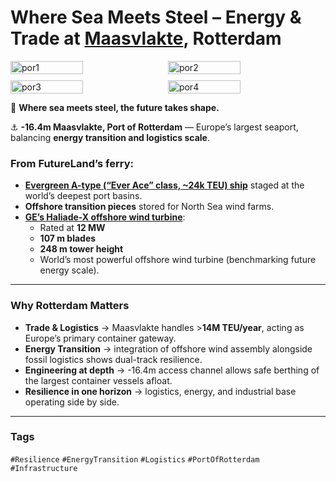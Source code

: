 # Where Sea Meets Steel – Energy & Trade at [Maasvlakte](https://www.portofrotterdam.com/en/building-port/safe-port/flood-risk-management/maasvlakte), Rotterdam

<div style="display:flex;flex-wrap:wrap;gap:10px">
  <img src="/alvin-site/JPG_VID/PXL_20220911_113021938.jpg?v=3" alt="por1" width="48%">
  <img src="/alvin-site/JPG_VID/PXL_20220911_113049897.jpg?v=3" alt="por2" width="48%">
  <img src="/alvin-site/JPG_VID/PXL_20220911_115243674.jpg?v=3" alt="por3" width="48%">
  <img src="/alvin-site/JPG_VID/PXL_20220911_120856347.jpg?v=3" alt="por4" width="48%">
</div>

🌊 **Where sea meets steel, the future takes shape.**  

⚓ **-16.4m Maasvlakte, Port of Rotterdam** — Europe’s largest seaport, balancing **energy transition and logistics scale**.  

### From FutureLand’s ferry:
- [**Evergreen A-type (“Ever Ace” class, ~24k TEU) ship**](https://www.evergreen-line.com/vesselparticulars/jsp/VSL_VesselType.jsp?vslType=A) staged at the world’s deepest port basins.
- **Offshore transition pieces** stored for North Sea wind farms.  
- [**GE’s Haliade-X offshore wind turbine**](https://www.gevernova.com/wind-power/wind-turbines/offshore-wind-turbines):
    - Rated at **12 MW**
    - **107 m blades**
    - **248 m tower height**
    - World’s most powerful offshore wind turbine (benchmarking future energy scale).  

---

### Why Rotterdam Matters  
- **Trade & Logistics** → Maasvlakte handles >**14M TEU/year**, acting as Europe’s primary container gateway.  
- **Energy Transition** → integration of offshore wind assembly alongside fossil logistics shows dual-track resilience.  
- **Engineering at depth** → -16.4m access channel allows safe berthing of the largest container vessels afloat.  
- **Resilience in one horizon** → logistics, energy, and industrial base operating side by side.  

---

### Tags  
`#Resilience` `#EnergyTransition` `#Logistics` `#PortOfRotterdam` `#Infrastructure`
